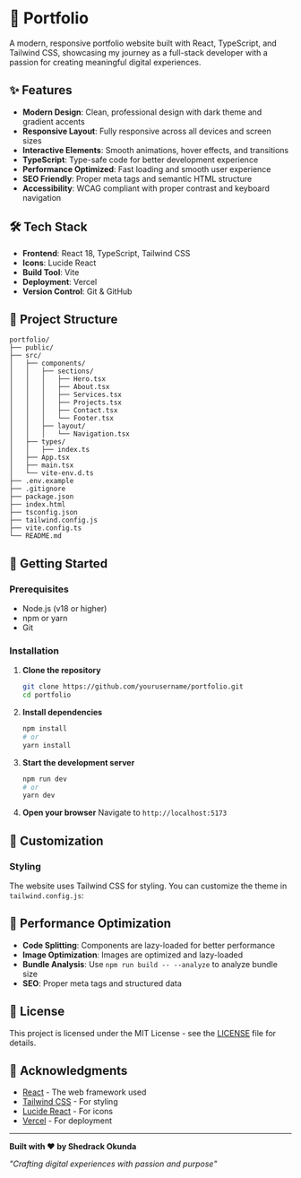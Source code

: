 # 🚀 Portfolio

A modern, responsive portfolio website built with React, TypeScript, and Tailwind CSS, showcasing my journey as a full-stack developer with a passion for creating meaningful digital experiences.

## ✨ Features

-   **Modern Design**: Clean, professional design with dark theme and gradient accents
-   **Responsive Layout**: Fully responsive across all devices and screen sizes
-   **Interactive Elements**: Smooth animations, hover effects, and transitions
-   **TypeScript**: Type-safe code for better development experience
-   **Performance Optimized**: Fast loading and smooth user experience
-   **SEO Friendly**: Proper meta tags and semantic HTML structure
-   **Accessibility**: WCAG compliant with proper contrast and keyboard navigation

## 🛠️ Tech Stack

-   **Frontend**: React 18, TypeScript, Tailwind CSS
-   **Icons**: Lucide React
-   **Build Tool**: Vite
-   **Deployment**: Vercel
-   **Version Control**: Git & GitHub

## 📁 Project Structure

```
portfolio/
├── public/
├── src/
│   ├── components/
│   │   ├── sections/
│   │   │   ├── Hero.tsx
│   │   │   ├── About.tsx
│   │   │   ├── Services.tsx
│   │   │   ├── Projects.tsx
│   │   │   ├── Contact.tsx
│   │   │   └── Footer.tsx
│   │   ├── layout/
│   │   │   └── Navigation.tsx
│   ├── types/
│   │   ├── index.ts
│   ├── App.tsx
│   ├── main.tsx
│   └── vite-env.d.ts
├── .env.example
├── .gitignore
├── package.json
├── index.html
├── tsconfig.json
├── tailwind.config.js
├── vite.config.ts
└── README.md
```

## 🚀 Getting Started

### Prerequisites

-   Node.js (v18 or higher)
-   npm or yarn
-   Git

### Installation

1. **Clone the repository**

    ```bash
    git clone https://github.com/yourusername/portfolio.git
    cd portfolio
    ```

2. **Install dependencies**

    ```bash
    npm install
    # or
    yarn install
    ```

3. **Start the development server**

    ```bash
    npm run dev
    # or
    yarn dev
    ```

4. **Open your browser**
   Navigate to `http://localhost:5173`

## 🎨 Customization

### Styling

The website uses Tailwind CSS for styling. You can customize the theme in `tailwind.config.js`:

## 🌟 Performance Optimization

-   **Code Splitting**: Components are lazy-loaded for better performance
-   **Image Optimization**: Images are optimized and lazy-loaded
-   **Bundle Analysis**: Use `npm run build -- --analyze` to analyze bundle size
-   **SEO**: Proper meta tags and structured data

## 📝 License

This project is licensed under the MIT License - see the [LICENSE](LICENSE) file for details.

## 🙏 Acknowledgments

-   [React](https://reactjs.org/) - The web framework used
-   [Tailwind CSS](https://tailwindcss.com/) - For styling
-   [Lucide React](https://lucide.dev/) - For icons
-   [Vercel](https://vercel.com/) - For deployment

---

**Built with ❤️ by Shedrack Okunda**

_"Crafting digital experiences with passion and purpose"_
